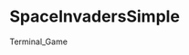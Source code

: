 # SpaceInvadersSimple
Terminal_Game

<!--Game 
![image](https://github.com/LucasMarkNes/SpaceInvadersSimple/assets/103937259/b64b7640-ccef-43d1-a793-39540748350c)
-->

